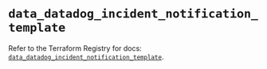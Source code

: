 # `data_datadog_incident_notification_template`

Refer to the Terraform Registry for docs: [`data_datadog_incident_notification_template`](https://registry.terraform.io/providers/datadog/datadog/3.78.0/docs/data-sources/incident_notification_template).

